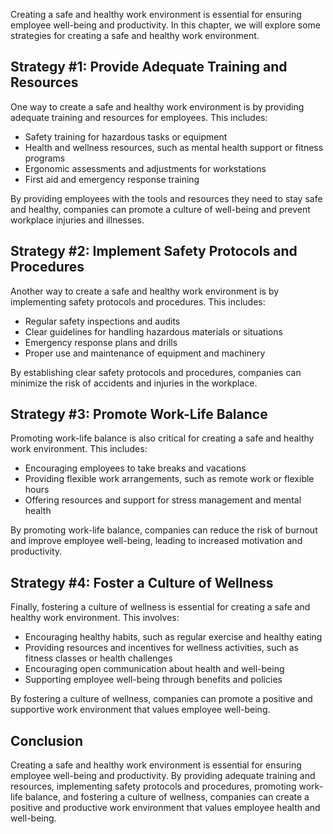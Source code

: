 
Creating a safe and healthy work environment is essential for ensuring employee well-being and productivity. In this chapter, we will explore some strategies for creating a safe and healthy work environment.

Strategy #1: Provide Adequate Training and Resources
----------------------------------------------------

One way to create a safe and healthy work environment is by providing adequate training and resources for employees. This includes:

* Safety training for hazardous tasks or equipment
* Health and wellness resources, such as mental health support or fitness programs
* Ergonomic assessments and adjustments for workstations
* First aid and emergency response training

By providing employees with the tools and resources they need to stay safe and healthy, companies can promote a culture of well-being and prevent workplace injuries and illnesses.

Strategy #2: Implement Safety Protocols and Procedures
------------------------------------------------------

Another way to create a safe and healthy work environment is by implementing safety protocols and procedures. This includes:

* Regular safety inspections and audits
* Clear guidelines for handling hazardous materials or situations
* Emergency response plans and drills
* Proper use and maintenance of equipment and machinery

By establishing clear safety protocols and procedures, companies can minimize the risk of accidents and injuries in the workplace.

Strategy #3: Promote Work-Life Balance
--------------------------------------

Promoting work-life balance is also critical for creating a safe and healthy work environment. This includes:

* Encouraging employees to take breaks and vacations
* Providing flexible work arrangements, such as remote work or flexible hours
* Offering resources and support for stress management and mental health

By promoting work-life balance, companies can reduce the risk of burnout and improve employee well-being, leading to increased motivation and productivity.

Strategy #4: Foster a Culture of Wellness
-----------------------------------------

Finally, fostering a culture of wellness is essential for creating a safe and healthy work environment. This involves:

* Encouraging healthy habits, such as regular exercise and healthy eating
* Providing resources and incentives for wellness activities, such as fitness classes or health challenges
* Encouraging open communication about health and well-being
* Supporting employee well-being through benefits and policies

By fostering a culture of wellness, companies can promote a positive and supportive work environment that values employee well-being.

Conclusion
----------

Creating a safe and healthy work environment is essential for ensuring employee well-being and productivity. By providing adequate training and resources, implementing safety protocols and procedures, promoting work-life balance, and fostering a culture of wellness, companies can create a positive and productive work environment that values employee health and well-being.

